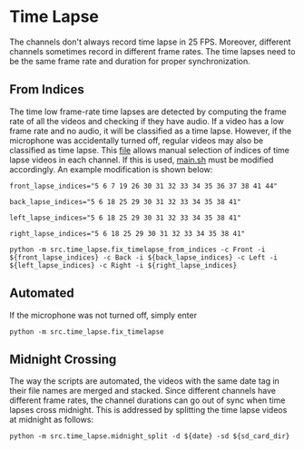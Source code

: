 # Time Lapse

The channels don't always record time lapse in 25 FPS. Moreover, different channels sometimes record in different frame rates. The time lapses need to be the same frame rate and duration for proper synchronization.

## From Indices

The time low frame-rate time lapses are detected by computing the frame rate of all the videos and checking if they have audio. If a video has a low frame rate and no audio, it will be classified as a time lapse. However, if the microphone was accidentally turned off, regular videos may also be classified as time lapse. This [file](src/time_lapse/fix_timelapse_from_indices.py) allows manual selection of indices of time lapse videos in each channel. If this is used, [main.sh](main.sh) must be modified accordingly. An example modification is shown below:

`front_lapse_indices="5 6 7 19 26 30 31 32 33 34 35 36 37 38 41 44"`

`back_lapse_indices="5 6 18 25 29 30 31 32 33 34 35 38 41"`

`left_lapse_indices="5 6 18 25 29 30 31 32 33 34 35 38 41"`

`right_lapse_indices="5 6 18 25 29 30 31 32 33 34 35 38 41"`

`python -m src.time_lapse.fix_timelapse_from_indices -c Front -i ${front_lapse_indices} -c Back -i ${back_lapse_indices} -c Left -i ${left_lapse_indices} -c Right -i ${right_lapse_indices}`

## Automated

If the microphone was not turned off, simply enter

`python -m src.time_lapse.fix_timelapse`

## Midnight Crossing

The way the scripts are automated, the videos with the same date tag in their file names are merged and stacked. Since different channels have different frame rates, the channel durations can go out of sync when time lapses cross midnight. This is addressed by splitting the time lapse videos at midnight as follows:

`python -m src.time_lapse.midnight_split -d ${date} -sd ${sd_card_dir}`